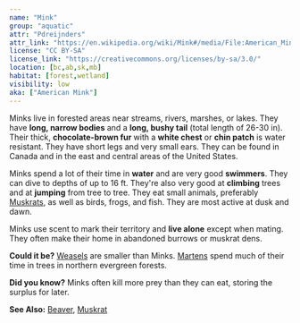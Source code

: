 ```yaml
---
name: "Mink"
group: "aquatic"
attr: "Pdreijnders"
attr_link: "https://en.wikipedia.org/wiki/Mink#/media/File:American_Mink.jpg"
license: "CC BY-SA"
license_link: "https://creativecommons.org/licenses/by-sa/3.0/"
location: [bc,ab,sk,mb]
habitat: [forest,wetland]
visibility: low
aka: ["American Mink"]
---
```

Minks live in forested areas near streams, rivers, marshes, or lakes. They have **long, narrow bodies** and a **long, bushy tail** (total length of 26-30 in). Their thick, **chocolate-brown fur** with a **white chest** or **chin patch** is water resistant. They have short legs and very small ears. They can be found in Canada and in the east and central areas of the United States.

Minks spend a lot of their time in **water** and are very good **swimmers**. They can dive to depths of up to 16 ft. They're also very good at **climbing** trees and at **jumping** from tree to tree. They eat small animals, preferably [Muskrats](/animals/muskrat/), as well as birds, frogs, and fish. They are most active at dusk and dawn.

Minks use scent to mark their territory and **live alone** except when mating. They often make their home in abandoned burrows or muskrat dens.

**Could it be?** [Weasels](/animals/weasel/) are smaller than Minks. [Martens](/animals/marten/) spend much of their time in trees in northern evergreen forests.

**Did you know?** Minks often kill more prey than they can eat, storing the surplus for later.

<!-- generated, do not edit -->
**See Also:**
[Beaver](/animals/beaver/),
[Muskrat](/animals/muskrat/)
